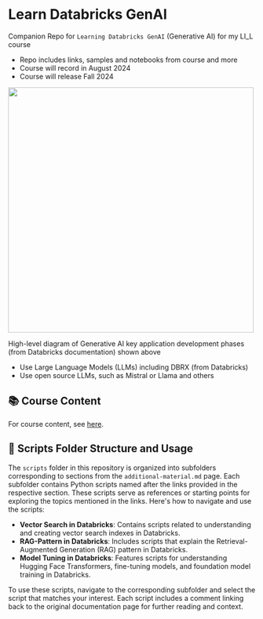 # Learn Databricks GenAI

Companion Repo for `Learning Databricks GenAI` (Generative AI) for my LI_L course 
- Repo includes links, samples and notebooks from course and more
- Course will record in August 2024
- Course will release Fall 2024

<kbd><img src="https://www.databricks.com/en-website-assets/static/8eccd00184d50da8ba9866225e0fa062/25630.png" width=500></kbd>

High-level diagram of Generative AI key application development phases (from Databricks documentation) shown above
- Use Large Language Models (LLMs) including DBRX (from Databricks) 
- Use open source LLMs, such as Mistral or Llama and others

## 📚 Course Content

For course content, see [here](course.md).

## 📁 Scripts Folder Structure and Usage

The `scripts` folder in this repository is organized into subfolders corresponding to sections from the `additional-material.md` page. Each subfolder contains Python scripts named after the links provided in the respective section. These scripts serve as references or starting points for exploring the topics mentioned in the links. Here's how to navigate and use the scripts:

- **Vector Search in Databricks**: Contains scripts related to understanding and creating vector search indexes in Databricks.
- **RAG-Pattern in Databricks**: Includes scripts that explain the Retrieval-Augmented Generation (RAG) pattern in Databricks.
- **Model Tuning in Databricks**: Features scripts for understanding Hugging Face Transformers, fine-tuning models, and foundation model training in Databricks.

To use these scripts, navigate to the corresponding subfolder and select the script that matches your interest. Each script includes a comment linking back to the original documentation page for further reading and context.
